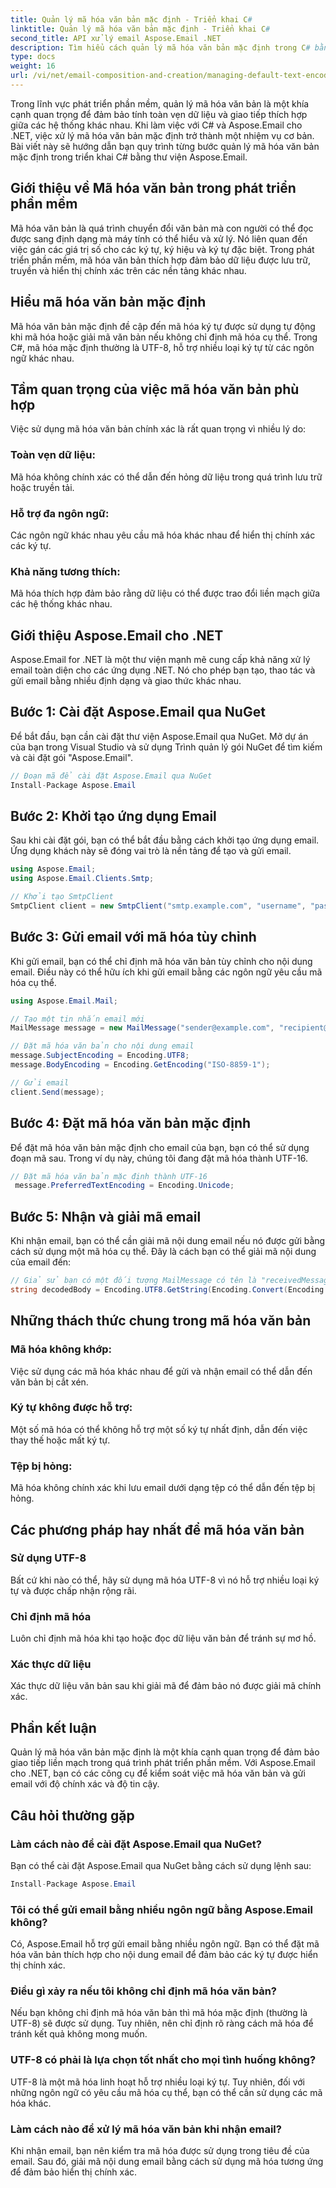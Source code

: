 ```yaml
---
title: Quản lý mã hóa văn bản mặc định - Triển khai C#
linktitle: Quản lý mã hóa văn bản mặc định - Triển khai C#
second_title: API xử lý email Aspose.Email .NET
description: Tìm hiểu cách quản lý mã hóa văn bản mặc định trong C# bằng Aspose.Email for .NET. Làm theo hướng dẫn từng bước với mã nguồn và đảm bảo truyền dữ liệu chính xác.
type: docs
weight: 16
url: /vi/net/email-composition-and-creation/managing-default-text-encoding-csharp-implementation/
---
```


Trong lĩnh vực phát triển phần mềm, quản lý mã hóa văn bản là một khía cạnh quan trọng để đảm bảo tính toàn vẹn dữ liệu và giao tiếp thích hợp giữa các hệ thống khác nhau. Khi làm việc với C# và Aspose.Email cho .NET, việc xử lý mã hóa văn bản mặc định trở thành một nhiệm vụ cơ bản. Bài viết này sẽ hướng dẫn bạn quy trình từng bước quản lý mã hóa văn bản mặc định trong triển khai C# bằng thư viện Aspose.Email.


## Giới thiệu về Mã hóa văn bản trong phát triển phần mềm

Mã hóa văn bản là quá trình chuyển đổi văn bản mà con người có thể đọc được sang định dạng mà máy tính có thể hiểu và xử lý. Nó liên quan đến việc gán các giá trị số cho các ký tự, ký hiệu và ký tự đặc biệt. Trong phát triển phần mềm, mã hóa văn bản thích hợp đảm bảo dữ liệu được lưu trữ, truyền và hiển thị chính xác trên các nền tảng khác nhau.

## Hiểu mã hóa văn bản mặc định

Mã hóa văn bản mặc định đề cập đến mã hóa ký tự được sử dụng tự động khi mã hóa hoặc giải mã văn bản nếu không chỉ định mã hóa cụ thể. Trong C#, mã hóa mặc định thường là UTF-8, hỗ trợ nhiều loại ký tự từ các ngôn ngữ khác nhau.

## Tầm quan trọng của việc mã hóa văn bản phù hợp

Việc sử dụng mã hóa văn bản chính xác là rất quan trọng vì nhiều lý do:
### Toàn vẹn dữ liệu:
Mã hóa không chính xác có thể dẫn đến hỏng dữ liệu trong quá trình lưu trữ hoặc truyền tải.
### Hỗ trợ đa ngôn ngữ: 
Các ngôn ngữ khác nhau yêu cầu mã hóa khác nhau để hiển thị chính xác các ký tự.
### Khả năng tương thích:
Mã hóa thích hợp đảm bảo rằng dữ liệu có thể được trao đổi liền mạch giữa các hệ thống khác nhau.

## Giới thiệu Aspose.Email cho .NET

Aspose.Email for .NET là một thư viện mạnh mẽ cung cấp khả năng xử lý email toàn diện cho các ứng dụng .NET. Nó cho phép bạn tạo, thao tác và gửi email bằng nhiều định dạng và giao thức khác nhau.

## Bước 1: Cài đặt Aspose.Email qua NuGet

Để bắt đầu, bạn cần cài đặt thư viện Aspose.Email qua NuGet. Mở dự án của bạn trong Visual Studio và sử dụng Trình quản lý gói NuGet để tìm kiếm và cài đặt gói "Aspose.Email".

```csharp
// Đoạn mã để cài đặt Aspose.Email qua NuGet
Install-Package Aspose.Email
```

## Bước 2: Khởi tạo ứng dụng Email

Sau khi cài đặt gói, bạn có thể bắt đầu bằng cách khởi tạo ứng dụng email. Ứng dụng khách này sẽ đóng vai trò là nền tảng để tạo và gửi email.

```csharp
using Aspose.Email;
using Aspose.Email.Clients.Smtp;

// Khởi tạo SmtpClient
SmtpClient client = new SmtpClient("smtp.example.com", "username", "password");
```

## Bước 3: Gửi email với mã hóa tùy chỉnh

Khi gửi email, bạn có thể chỉ định mã hóa văn bản tùy chỉnh cho nội dung email. Điều này có thể hữu ích khi gửi email bằng các ngôn ngữ yêu cầu mã hóa cụ thể.

```csharp
using Aspose.Email.Mail;

// Tạo một tin nhắn email mới
MailMessage message = new MailMessage("sender@example.com", "recipient@example.com", "Subject", "Body");

// Đặt mã hóa văn bản cho nội dung email
message.SubjectEncoding = Encoding.UTF8;
message.BodyEncoding = Encoding.GetEncoding("ISO-8859-1");

// Gửi email
client.Send(message);
```

## Bước 4: Đặt mã hóa văn bản mặc định

Để đặt mã hóa văn bản mặc định cho email của bạn, bạn có thể sử dụng đoạn mã sau. Trong ví dụ này, chúng tôi đang đặt mã hóa thành UTF-16.

```csharp
// Đặt mã hóa văn bản mặc định thành UTF-16
 message.PreferredTextEncoding = Encoding.Unicode;
```

## Bước 5: Nhận và giải mã email

Khi nhận email, bạn có thể cần giải mã nội dung email nếu nó được gửi bằng cách sử dụng một mã hóa cụ thể. Đây là cách bạn có thể giải mã nội dung của email đến:

```csharp
// Giả sử bạn có một đối tượng MailMessage có tên là "receivedMessage"
string decodedBody = Encoding.UTF8.GetString(Encoding.Convert(Encoding.GetEncoding("ISO-8859-1"), Encoding.UTF8, Encoding.GetEncoding("ISO-8859-1").GetBytes(receivedMessage.Body)));
```

## Những thách thức chung trong mã hóa văn bản

### Mã hóa không khớp: 
Việc sử dụng các mã hóa khác nhau để gửi và nhận email có thể dẫn đến văn bản bị cắt xén.
### Ký tự không được hỗ trợ:
Một số mã hóa có thể không hỗ trợ một số ký tự nhất định, dẫn đến việc thay thế hoặc mất ký tự.
### Tệp bị hỏng: 
Mã hóa không chính xác khi lưu email dưới dạng tệp có thể dẫn đến tệp bị hỏng.

## Các phương pháp hay nhất để mã hóa văn bản

### Sử dụng UTF-8 
 Bất cứ khi nào có thể, hãy sử dụng mã hóa UTF-8 vì nó hỗ trợ nhiều loại ký tự và được chấp nhận rộng rãi.
### Chỉ định mã hóa 
 Luôn chỉ định mã hóa khi tạo hoặc đọc dữ liệu văn bản để tránh sự mơ hồ.
### Xác thực dữ liệu 
 Xác thực dữ liệu văn bản sau khi giải mã để đảm bảo nó được giải mã chính xác.

## Phần kết luận

Quản lý mã hóa văn bản mặc định là một khía cạnh quan trọng để đảm bảo giao tiếp liền mạch trong quá trình phát triển phần mềm. Với Aspose.Email cho .NET, bạn có các công cụ để kiểm soát việc mã hóa văn bản và gửi email với độ chính xác và độ tin cậy.

## Câu hỏi thường gặp

### Làm cách nào để cài đặt Aspose.Email qua NuGet?

Bạn có thể cài đặt Aspose.Email qua NuGet bằng cách sử dụng lệnh sau:
```csharp
Install-Package Aspose.Email
```

### Tôi có thể gửi email bằng nhiều ngôn ngữ bằng Aspose.Email không?

Có, Aspose.Email hỗ trợ gửi email bằng nhiều ngôn ngữ. Bạn có thể đặt mã hóa văn bản thích hợp cho nội dung email để đảm bảo các ký tự được hiển thị chính xác.

### Điều gì xảy ra nếu tôi không chỉ định mã hóa văn bản?

Nếu bạn không chỉ định mã hóa văn bản thì mã hóa mặc định (thường là UTF-8) sẽ được sử dụng. Tuy nhiên, nên chỉ định rõ ràng cách mã hóa để tránh kết quả không mong muốn.

### UTF-8 có phải là lựa chọn tốt nhất cho mọi tình huống không?

UTF-8 là một mã hóa linh hoạt hỗ trợ nhiều loại ký tự. Tuy nhiên, đối với những ngôn ngữ có yêu cầu mã hóa cụ thể, bạn có thể cần sử dụng các mã hóa khác.

### Làm cách nào để xử lý mã hóa văn bản khi nhận email?

Khi nhận email, bạn nên kiểm tra mã hóa được sử dụng trong tiêu đề của email. Sau đó, giải mã nội dung email bằng cách sử dụng mã hóa tương ứng để đảm bảo hiển thị chính xác.